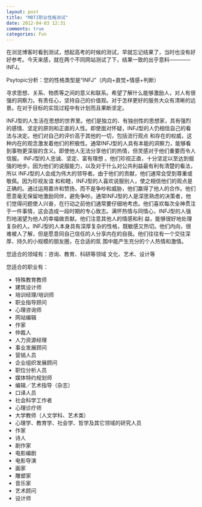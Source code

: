 ```yaml
---
layout: post
title: "MBTI职业性格测试"
date: 2012-04-03 12:31
comments: true
categories: Fun
---
```

在浏览博客时看到测试，想起高考的时候的测试，早就忘记结果了，当时也没有好好参考。今天来感，就在两个不同网站测试了下，结果一致的出乎意料————INFJ。

Psytopic分析：您的性格类型是“INFJ”（内向+直觉+情感+判断）

寻求思想、关系、物质等之间的意义和联系。希望了解什么能够激励人，对人有很强的洞察力。有责任心，坚持自己的价值观。对于怎样更好的服务大众有清晰的远景。在对于目标的实现过程中有计划而且果断坚定。 

INFJ型的人生活在思想的世界里。他们是独立的、有独创性的思想家，具有强烈的感情、坚定的原则和正直的人性。即使面对怀疑，INFJ型的人仍相信自己的看法与决定。他们对自己的评价高于其他的一切，包括流行观点 和存在的权威，这种内在的观念激发着他们的积极性。通常INFJ型的人具有本能的洞察力，能够看到事物更深层的含义。即使他人无法分享他们的热情，但灵感对于他们重要而令人信服。 INFJ型的人忠诚、坚定、富有理想 。他们珍视正直，十分坚定以至达到倔强的地步。因为他们的说服能力，以及对于什么对公共利益最有利有清楚的看法，所以 INFJ型的人会成为伟大的领导者。由于他们的贡献，他们通常会受到尊重或敬佩。因为珍视友谊 和和睦，INFJ型的人喜欢说服别人，使之相信他们的观点是正确的。通过运用嘉许和赞扬，而不是争吵和威胁，他们赢得了他人的合作。他们愿意毫无保留地激励同伴，避免争吵。通常INFJ型的人是深思熟虑的决策者，他 们觉得问题使人兴奋，在行动之前他们通常要仔细地考虑。他们喜欢每次全神贯注于一件事情，这会造成一段时期的专心致志。满怀热情与同情心，INFJ型的人强烈地渴望为他人的幸福做贡献。他们注意其他人的情感和利 益，能够很好地处理复杂的人。INFJ型的人本身具有深厚复杂的性格，既敏感又热切。他们内向，很难被人了解，但是愿意同自己信任的人分享内在的自我。他们往往有一个交往深厚、持久的小规模的朋友圈，在合适的氛 围中能产生充分的个人热情和激情。 

您适合的领域有：咨询、教育、科研等领域 文化、艺术、设计等

您适合的职业有：

+ 特殊教育教师
+ 建筑设计师
+ 培训经理/培训师
+ 职业指导顾问
+ 心理咨询师
+ 网站编辑
+ 作家
+ 仲裁人
+ 人力资源经理
+ 事业发展顾问
+ 营销人员
+ 企业组织发展顾问
+ 职位分析人员
+ 媒体特约规划师
+ 编辑／艺术指导（杂志）
+ 口译人员
+ 社会科学工作者
+ 心理诊疗师
+ 大学教师（人文学科、艺术类）
+ 心理学、教育学、社会学、哲学及其它领域的研究人员
+ 作家
+ 诗人
+ 剧作家
+ 电影编剧
+ 电影导演
+ 画家
+ 雕塑家
+ 音乐家
+ 艺术顾问
+ 设计师
